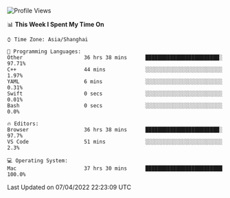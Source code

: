 <!--START_SECTION:waka-->
![Profile Views](http://img.shields.io/badge/Profile%20Views-0-blue)

📊 **This Week I Spent My Time On** 

```text
⌚︎ Time Zone: Asia/Shanghai

💬 Programming Languages: 
Other                    36 hrs 38 mins      ████████████████████████░   97.71% 
C++                      44 mins             ░░░░░░░░░░░░░░░░░░░░░░░░░   1.97% 
YAML                     6 mins              ░░░░░░░░░░░░░░░░░░░░░░░░░   0.31% 
Swift                    0 secs              ░░░░░░░░░░░░░░░░░░░░░░░░░   0.01% 
Bash                     0 secs              ░░░░░░░░░░░░░░░░░░░░░░░░░   0.0%

🔥 Editors: 
Browser                  36 hrs 38 mins      ████████████████████████░   97.7% 
VS Code                  51 mins             ░░░░░░░░░░░░░░░░░░░░░░░░░   2.3%

💻 Operating System: 
Mac                      37 hrs 30 mins      █████████████████████████   100.0%

```


 Last Updated on 07/04/2022 22:23:09 UTC
<!--END_SECTION:waka-->